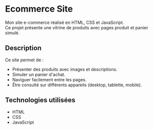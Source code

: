 # Ecommerce Site

Mon site e-commerce réalisé en HTML, CSS et JavaScript.  
Ce projet présente une vitrine de produits avec pages produit et panier simulé.

## Description
Ce site permet de :  
- Présenter des produits avec images et descriptions.  
- Simuler un panier d'achat.  
- Naviguer facilement entre les pages.  
- Être consulté sur différents appareils (desktop, tablette, mobile).

## Technologies utilisées
- HTML
- CSS
- JavaScript




